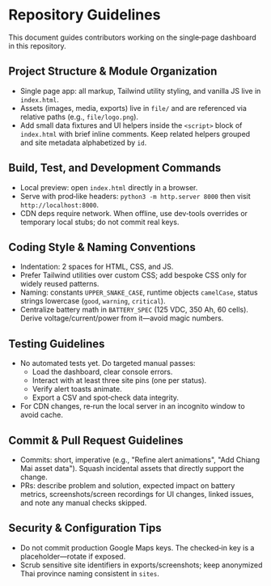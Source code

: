 # Repository Guidelines

This document guides contributors working on the single‑page dashboard in this repository.

## Project Structure & Module Organization
- Single page app: all markup, Tailwind utility styling, and vanilla JS live in `index.html`.
- Assets (images, media, exports) live in `file/` and are referenced via relative paths (e.g., `file/logo.png`).
- Add small data fixtures and UI helpers inside the `<script>` block of `index.html` with brief inline comments. Keep related helpers grouped and site metadata alphabetized by `id`.

## Build, Test, and Development Commands
- Local preview: open `index.html` directly in a browser.
- Serve with prod‑like headers: `python3 -m http.server 8000` then visit `http://localhost:8000`.
- CDN deps require network. When offline, use dev‑tools overrides or temporary local stubs; do not commit real keys.

## Coding Style & Naming Conventions
- Indentation: 2 spaces for HTML, CSS, and JS.
- Prefer Tailwind utilities over custom CSS; add bespoke CSS only for widely reused patterns.
- Naming: constants `UPPER_SNAKE_CASE`, runtime objects `camelCase`, status strings lowercase (`good`, `warning`, `critical`).
- Centralize battery math in `BATTERY_SPEC` (125 VDC, 350 Ah, 60 cells). Derive voltage/current/power from it—avoid magic numbers.

## Testing Guidelines
- No automated tests yet. Do targeted manual passes:
  - Load the dashboard, clear console errors.
  - Interact with at least three site pins (one per status).
  - Verify alert toasts animate.
  - Export a CSV and spot‑check data integrity.
- For CDN changes, re‑run the local server in an incognito window to avoid cache.

## Commit & Pull Request Guidelines
- Commits: short, imperative (e.g., "Refine alert animations", "Add Chiang Mai asset data"). Squash incidental assets that directly support the change.
- PRs: describe problem and solution, expected impact on battery metrics, screenshots/screen recordings for UI changes, linked issues, and note any manual checks skipped.

## Security & Configuration Tips
- Do not commit production Google Maps keys. The checked‑in key is a placeholder—rotate if exposed.
- Scrub sensitive site identifiers in exports/screenshots; keep anonymized Thai province naming consistent in `sites`.
